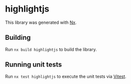 # highlightjs

This library was generated with [Nx](https://nx.dev).

## Building

Run `nx build highlightjs` to build the library.

## Running unit tests

Run `nx test highlightjs` to execute the unit tests via [Vitest](https://vitest.dev/).
